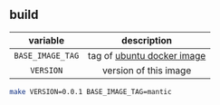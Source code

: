 ## build

| variable | description |
| :-: | :-: |
| `BASE_IMAGE_TAG` | tag of [ubuntu docker image](https://hub.docker.com/_/ubuntu) |
| `VERSION` | version of this image |

```bash
make VERSION=0.0.1 BASE_IMAGE_TAG=mantic
```